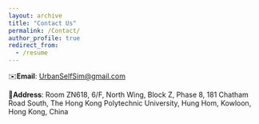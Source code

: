 ```yaml
---
layout: archive
title: "Contact Us"
permalink: /Contact/
author_profile: true
redirect_from:
  - /resume
---
```


✉️**Email**: UrbanSelfSim@gmail.com 

🏫**Address**: Room ZN618, 6/F, North Wing, Block Z, Phase 8, 181 Chatham Road South, The Hong Kong Polytechnic University, Hung Hom, Kowloon, Hong Kong, China
